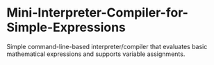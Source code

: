 # Mini-Interpreter-Compiler-for-Simple-Expressions
Simple command-line-based interpreter/compiler that evaluates basic mathematical expressions and supports variable assignments.
